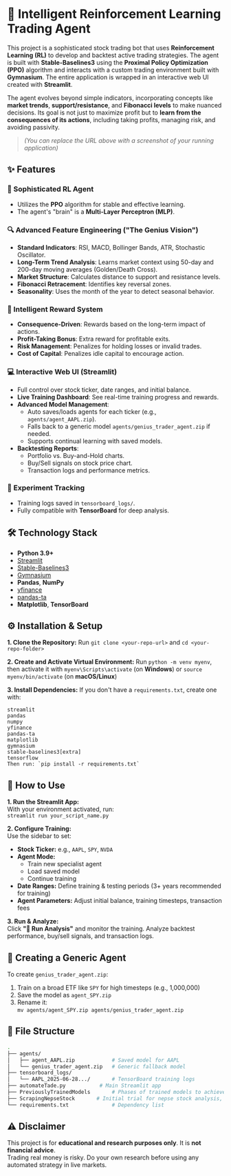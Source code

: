 # 🧠 Intelligent Reinforcement Learning Trading Agent

This project is a sophisticated stock trading bot that uses **Reinforcement Learning (RL)** to develop and backtest active trading strategies. The agent is built with **Stable-Baselines3** using the **Proximal Policy Optimization (PPO)** algorithm and interacts with a custom trading environment built with **Gymnasium**. The entire application is wrapped in an interactive web UI created with **Streamlit**.

The agent evolves beyond simple indicators, incorporating concepts like **market trends**, **support/resistance**, and **Fibonacci levels** to make nuanced decisions. Its goal is not just to maximize profit but to **learn from the consequences of its actions**, including taking profits, managing risk, and avoiding passivity.

> *(You can replace the URL above with a screenshot of your running application)*

## ✨ Features

### 🧠 Sophisticated RL Agent
- Utilizes the **PPO** algorithm for stable and effective learning.
- The agent's "brain" is a **Multi-Layer Perceptron (MLP)**.

### 🔍 Advanced Feature Engineering ("The Genius Vision")
- **Standard Indicators**: RSI, MACD, Bollinger Bands, ATR, Stochastic Oscillator.
- **Long-Term Trend Analysis**: Learns market context using 50-day and 200-day moving averages (Golden/Death Cross).
- **Market Structure**: Calculates distance to support and resistance levels.
- **Fibonacci Retracement**: Identifies key reversal zones.
- **Seasonality**: Uses the month of the year to detect seasonal behavior.

### 🎯 Intelligent Reward System
- **Consequence-Driven**: Rewards based on the long-term impact of actions.
- **Profit-Taking Bonus**: Extra reward for profitable exits.
- **Risk Management**: Penalizes for holding losses or invalid trades.
- **Cost of Capital**: Penalizes idle capital to encourage action.

### 💻 Interactive Web UI (Streamlit)
- Full control over stock ticker, date ranges, and initial balance.
- **Live Training Dashboard**: See real-time training progress and rewards.
- **Advanced Model Management**:
  - Auto saves/loads agents for each ticker (e.g., `agents/agent_AAPL.zip`).
  - Falls back to a generic model `agents/genius_trader_agent.zip` if needed.
  - Supports continual learning with saved models.
- **Backtesting Reports**:
  - Portfolio vs. Buy-and-Hold charts.
  - Buy/Sell signals on stock price chart.
  - Transaction logs and performance metrics.

### 🧪 Experiment Tracking
- Training logs saved in `tensorboard_logs/`.
- Fully compatible with **TensorBoard** for deep analysis.

## 🛠️ Technology Stack
- **Python 3.9+**
- [Streamlit](https://streamlit.io/)
- [Stable-Baselines3](https://github.com/DLR-RM/stable-baselines3)
- [Gymnasium](https://www.farama.org/Gymnasium/)
- **Pandas**, **NumPy**
- [yfinance](https://github.com/ranaroussi/yfinance)
- [pandas-ta](https://github.com/twopirllc/pandas-ta)
- **Matplotlib**, **TensorBoard**

## ⚙️ Installation & Setup

**1. Clone the Repository:** Run `git clone <your-repo-url>` and `cd <your-repo-folder>`

**2. Create and Activate Virtual Environment:** Run `python -m venv myenv`, then activate it with `myenv\Scripts\activate` (on **Windows**) or `source myenv/bin/activate` (on **macOS/Linux**)

**3. Install Dependencies:** If you don't have a `requirements.txt`, create one with:

```
streamlit
pandas
numpy
yfinance
pandas-ta
matplotlib
gymnasium
stable-baselines3[extra]
tensorflow
Then run: `pip install -r requirements.txt`
```

## 🚀 How to Use

**1. Run the Streamlit App:**  
With your environment activated, run:  
`streamlit run your_script_name.py`

**2. Configure Training:**  
Use the sidebar to set:

- **Stock Ticker:** e.g., `AAPL`, `SPY`, `NVDA`
- **Agent Mode:**
  - Train new specialist agent
  - Load saved model
  - Continue training
- **Date Ranges:** Define training & testing periods (3+ years recommended for training)
- **Agent Parameters:** Adjust initial balance, training timesteps, transaction fees

**3. Run & Analyze:**  
Click **"🚀 Run Analysis"** and monitor the training. Analyze backtest performance, buy/sell signals, and transaction logs.

## 🔄 Creating a Generic Agent

To create `genius_trader_agent.zip`:

1. Train on a broad ETF like `SPY` for high timesteps (e.g., 1,000,000)  
2. Save the model as `agent_SPY.zip`  
3. Rename it:  
   `mv agents/agent_SPY.zip agents/genius_trader_agent.zip`

## 📂 File Structure

```bash
.
├── agents/
│   ├── agent_AAPL.zip            # Saved model for AAPL
│   └── genius_trader_agent.zip   # Generic fallback model
├── tensorboard_logs/
│   └── AAPL_2025-06-28.../       # TensorBoard training logs
├── automateTade.py           # Main Streamlit app
├── PreviouslyTrainedModels       # Phases of trained models to achieve final model
├── ScrapingNepseStock       # Initial trial for nepse stock analysis, stopped due to lack of data
└── requirements.txt              # Dependency list
```

## ⚠️ Disclaimer
This project is for **educational and research purposes only**. It is **not financial advice**.  
Trading real money is risky. Do your own research before using any automated strategy in live markets.
